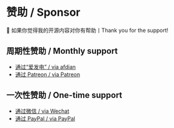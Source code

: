 # 赞助 / Sponsor
💖 如果你觉得我的开源内容对你有帮助丨Thank you for the support!

## 周期性赞助 / Monthly support

- [通过“爱发电” / via afdian](https://afdian.net/@chawyehsu)
- [通过 Patreon / via Patreon](https://patreon.com/chawyehsu)

## 一次性赞助 / One-time support

- [通过微信 / via Wechat](wechat.jpg)
- [通过 PayPal / via PayPal](https://paypal.me/suchuyi)
